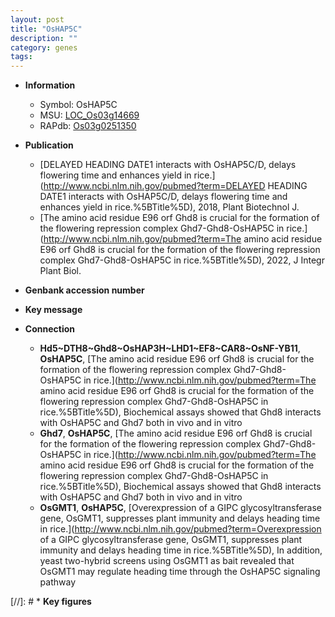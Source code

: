 ```yaml
---
layout: post
title: "OsHAP5C"
description: ""
category: genes
tags: 
---
```


* **Information**  
    + Symbol: OsHAP5C  
    + MSU: [LOC_Os03g14669](http://rice.uga.edu/cgi-bin/ORF_infopage.cgi?orf=LOC_Os03g14669)  
    + RAPdb: [Os03g0251350](http://rapdb.dna.affrc.go.jp/viewer/gbrowse_details/irgsp1?name=Os03g0251350)  

* **Publication**  
    + [DELAYED HEADING DATE1 interacts with OsHAP5C/D, delays flowering time and enhances yield in rice.](http://www.ncbi.nlm.nih.gov/pubmed?term=DELAYED HEADING DATE1 interacts with OsHAP5C/D, delays flowering time and enhances yield in rice.%5BTitle%5D), 2018, Plant Biotechnol J.
    + [The amino acid residue E96 orf Ghd8 is crucial for the formation of the flowering repression complex Ghd7-Ghd8-OsHAP5C in rice.](http://www.ncbi.nlm.nih.gov/pubmed?term=The amino acid residue E96 orf Ghd8 is crucial for the formation of the flowering repression complex Ghd7-Ghd8-OsHAP5C in rice.%5BTitle%5D), 2022, J Integr Plant Biol.

* **Genbank accession number**  

* **Key message**  

* **Connection**  
    + __Hd5~DTH8~Ghd8~OsHAP3H~LHD1~EF8~CAR8~OsNF-YB11__, __OsHAP5C__, [The amino acid residue E96 orf Ghd8 is crucial for the formation of the flowering repression complex Ghd7-Ghd8-OsHAP5C in rice.](http://www.ncbi.nlm.nih.gov/pubmed?term=The amino acid residue E96 orf Ghd8 is crucial for the formation of the flowering repression complex Ghd7-Ghd8-OsHAP5C in rice.%5BTitle%5D),  Biochemical assays showed that Ghd8 interacts with OsHAP5C and Ghd7 both in vivo and in vitro
    + __Ghd7__, __OsHAP5C__, [The amino acid residue E96 orf Ghd8 is crucial for the formation of the flowering repression complex Ghd7-Ghd8-OsHAP5C in rice.](http://www.ncbi.nlm.nih.gov/pubmed?term=The amino acid residue E96 orf Ghd8 is crucial for the formation of the flowering repression complex Ghd7-Ghd8-OsHAP5C in rice.%5BTitle%5D),  Biochemical assays showed that Ghd8 interacts with OsHAP5C and Ghd7 both in vivo and in vitro
    + __OsGMT1__, __OsHAP5C__, [Overexpression of a GIPC glycosyltransferase gene, OsGMT1, suppresses plant immunity and delays heading time in rice.](http://www.ncbi.nlm.nih.gov/pubmed?term=Overexpression of a GIPC glycosyltransferase gene, OsGMT1, suppresses plant immunity and delays heading time in rice.%5BTitle%5D),  In addition, yeast two-hybrid screens using OsGMT1 as bait revealed that OsGMT1 may regulate heading time through the OsHAP5C signaling pathway

[//]: # * **Key figures**  


